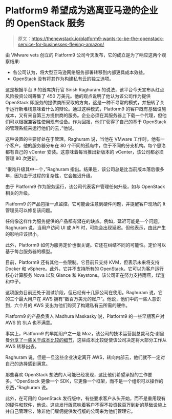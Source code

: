 # Platform9 希望成为逃离亚马逊的企业的 OpenStack 服务

> 原文：<https://thenewstack.io/platform9-wants-to-be-the-openstack-service-for-businesses-fleeing-amazon/>

由 VMware vets 创立的 Platform9 公司今天发布，它的成立是为了响应这两个观察结果:

*   各公司认为，将大型亚马逊网络服务部署转移到内部更具成本效益。
*   OpenStack 没有将其作为构建私有云的独立选项。

这是根据平台 9 的首席执行官 Sirish Raghuram 的说法，该平台今天宣布从红点风险投资公司筹集了 450 万美元。他的观点说明了他认为该公司作为提供 OpenStack 即服务的提供商所采取的方向，这是一种不寻常的模式，并扭转了关于运行新堆栈意味着什么的辩论。通过这种模式，Platform9 的客户既有基础设施成本，又有来自第三方提供商的服务。企业必须在其服务器上下载一个代理，但他们可以根据兼容性使用现有设备。作为回报，他们“获得了自己的基于 OpenStack 的管理系统来运行他们的云，”他说。

这种设置的主要好处在于管理。Raghuram 说，当他在 VMware 工作时，他有一个客户，他的服务器分布在 80 个不同的孤岛中，位于不同的分支机构。每个思洛都有自己的 vCenter 安装。这意味着每当推出新版本的 vCenter，该公司都必须管理 80 次更新。

“很难升级其中一个，”Raghuram 指出。结果是，该公司总是比当前版本落后很多年，因为由于过程的复杂性，它会推迟升级。

由于 Platform9 作为服务运行，该公司代表客户管理任何升级，如与 OpenStack 相关的升级。

Platform9 的产品包括一点监控。它可能会注意到硬件问题，并提醒客户现场的 It 管理员可以修复该问题。

任何像这样作为服务提供的产品都有潜在的缺点。例如，延迟可能是一个问题。Raghuram 说，当用户访问 UI 或 API 时，可能会出现延迟。但他表示，由此产生的影响应该很小。

此外，Platform9 如何为服务定价也很关键。它还在纠结不同的可能性。定价可以基于每台服务器的模型。

目前，Platform9 还有其他一些限制。它目前只支持 KVM，但表示未来将支持 Docker 和 vSphere。此外，它并不支持所有的 OpenStack。它可以为客户运行核心计算服务 Nova 以及 Glance 和 Keystone。该公司正在努力支持雨燕，煤渣和中子。

这项服务目前还处于测试阶段，但已经有十几家公司在使用。Raghuram 说，它的三个最大用户在 AWS 拥有“数百万美元的账户”。他说，他们中的一些人意识到，六个月的 AWS 支出为他们购买了构建私有云所需的硬件。

Platform9 的产品负责人 Madhura Maskasky 说，Platform9 的一些早期客户对 AWS 的 SLA 也不满意。

事实上，Platform9 的早期用户之一是 Moz，该公司的技术运营副总裁马克·谢里曼[分享了一些关于成本比较的细节](http://gigaom.com/2013/12/07/want-to-reduce-your-cloud-costs-70-percent-heres-how/?utm_campaign=Feed%3A+OmMalik+%28GigaOM%3A+Tech%29&utm_medium=feed&utm_source=feedburner "GigaOm")，这些成本比较促使该公司决定将大部分工作从 AWS 转移出去。

Raghuram 说，但是一旦这些企业决定离开 AWS，转向内部云，他们就不一定对自己的选择感到满意。

那些喜欢 OpenStack 想法的人可能已经发现，这比他们希望承担的工作要多。“OpenStack 更像一个 SDK，它更像一个框架，而不是一个组织可以操作的东西，”Raghuram 说。

此外，在可用的 OpenStack 发行版中，有些要求客户从头开始，而不是重用现有的硬件和软件，他说。这些发行版意味着客户不得不投资数百万到新的基础设施上并自己管理它，除非他们雇佣提供发行版的公司来为他们管理它。

<svg xmlns:xlink="http://www.w3.org/1999/xlink" viewBox="0 0 68 31" version="1.1"><title>Group</title> <desc>Created with Sketch.</desc></svg>